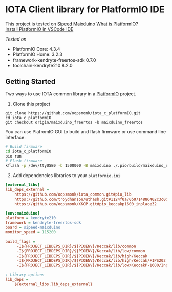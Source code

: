 # IOTA Client library for PlatformIO IDE  

This project is tested on [Sipeed Maixduino](https://www.seeedstudio.com/Sipeed-Maixduino-Kit-for-RISC-V-AI-IoT-p-4047.html) 
[What is PlatformIO?](https://docs.platformio.org/en/latest/what-is-platformio.html)  
[Install PlatformIO in VSCode IDE](https://docs.platformio.org/en/latest/ide/vscode.html#platformio-ide-for-vscode)  

*Tested on*  
* PlatformIO Core: 4.3.4
* PlatformIO Home: 3.2.3
* framework-kendryte-freertos-sdk 0.7.0
* toolchain-kendryte210 8.2.0

## Getting Started  

Two ways to use IOTA common library in a [PlatformIO](https://platformio.org/) project. 

1. Clone this project

```
git clone https://github.com/oopsmonk/iota_c_platformIO.git 
cd iota_c_platformIO
git checkout origin/maixduino_freertos -b maixduino_freertos
```
You can use PlafromIO GUI to build and flash firmware or use command line interface: 

```bash
# Build firmware
cd iota_c_platformIO
pio run
# Flash firmware
kflash -p /dev/ttyUSB0 -b 1500000 -B maixduino ./.pio/build/maixduino_release/firmware.bin
```

2. Add dependencies libraries to your `platformio.ini`

```ini
[external_libs]
lib_deps_external =
    https://github.com/oopsmonk/iota_common.git#pio_lib
    https://github.com/troydhanson/uthash.git#1124f0a70b0714886402c3c0df03d037e3c4d57a
    https://github.com/oopsmonk/XKCP.git#pio_keccakp1600_inplace32

[env:maixduino]
platform = kendryte210
framework = kendryte-freertos-sdk
board = sipeed-maixduino
monitor_speed = 115200

build_flags =
     -I${PROJECT_LIBDEPS_DIR}/${PIOENV}/Keccak/lib/common
     -I${PROJECT_LIBDEPS_DIR}/${PIOENV}/Keccak/lib/low/common
     -I${PROJECT_LIBDEPS_DIR}/${PIOENV}/Keccak/lib/high/Keccak
     -I${PROJECT_LIBDEPS_DIR}/${PIOENV}/Keccak/lib/high/Keccak/FIPS202
     -I${PROJECT_LIBDEPS_DIR}/${PIOENV}/Keccak/lib/low/KeccakP-1600/Inplace32

; Library options
lib_deps =
    ${external_libs.lib_deps_external}
```
